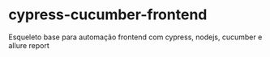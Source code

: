 # cypress-cucumber-frontend
Esqueleto base para automação frontend com cypress, nodejs, cucumber e allure report
